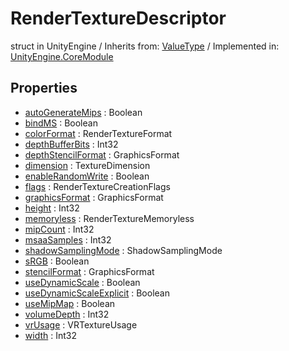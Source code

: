 # RenderTextureDescriptor
struct in UnityEngine
 / Inherits from: <a href="https://docs.unity3d.com/6000.0/Documentation/ScriptReference/ValueType.html">ValueType</a> / Implemented in: <a href="https://docs.unity3d.com/6000.0/Documentation/ScriptReference/UnityEngine.CoreModule.html">UnityEngine.CoreModule</a>
## Properties
- <a href="https://docs.unity3d.com/6000.0/Documentation/ScriptReference/RenderTextureDescriptor-autoGenerateMips.html">autoGenerateMips</a> : Boolean
- <a href="https://docs.unity3d.com/6000.0/Documentation/ScriptReference/RenderTextureDescriptor-bindMS.html">bindMS</a> : Boolean
- <a href="https://docs.unity3d.com/6000.0/Documentation/ScriptReference/RenderTextureDescriptor-colorFormat.html">colorFormat</a> : RenderTextureFormat
- <a href="https://docs.unity3d.com/6000.0/Documentation/ScriptReference/RenderTextureDescriptor-depthBufferBits.html">depthBufferBits</a> : Int32
- <a href="https://docs.unity3d.com/6000.0/Documentation/ScriptReference/RenderTextureDescriptor-depthStencilFormat.html">depthStencilFormat</a> : GraphicsFormat
- <a href="https://docs.unity3d.com/6000.0/Documentation/ScriptReference/RenderTextureDescriptor-dimension.html">dimension</a> : TextureDimension
- <a href="https://docs.unity3d.com/6000.0/Documentation/ScriptReference/RenderTextureDescriptor-enableRandomWrite.html">enableRandomWrite</a> : Boolean
- <a href="https://docs.unity3d.com/6000.0/Documentation/ScriptReference/RenderTextureDescriptor-flags.html">flags</a> : RenderTextureCreationFlags
- <a href="https://docs.unity3d.com/6000.0/Documentation/ScriptReference/RenderTextureDescriptor-graphicsFormat.html">graphicsFormat</a> : GraphicsFormat
- <a href="https://docs.unity3d.com/6000.0/Documentation/ScriptReference/RenderTextureDescriptor-height.html">height</a> : Int32
- <a href="https://docs.unity3d.com/6000.0/Documentation/ScriptReference/RenderTextureDescriptor-memoryless.html">memoryless</a> : RenderTextureMemoryless
- <a href="https://docs.unity3d.com/6000.0/Documentation/ScriptReference/RenderTextureDescriptor-mipCount.html">mipCount</a> : Int32
- <a href="https://docs.unity3d.com/6000.0/Documentation/ScriptReference/RenderTextureDescriptor-msaaSamples.html">msaaSamples</a> : Int32
- <a href="https://docs.unity3d.com/6000.0/Documentation/ScriptReference/RenderTextureDescriptor-shadowSamplingMode.html">shadowSamplingMode</a> : ShadowSamplingMode
- <a href="https://docs.unity3d.com/6000.0/Documentation/ScriptReference/RenderTextureDescriptor-sRGB.html">sRGB</a> : Boolean
- <a href="https://docs.unity3d.com/6000.0/Documentation/ScriptReference/RenderTextureDescriptor-stencilFormat.html">stencilFormat</a> : GraphicsFormat
- <a href="https://docs.unity3d.com/6000.0/Documentation/ScriptReference/RenderTextureDescriptor-useDynamicScale.html">useDynamicScale</a> : Boolean
- <a href="https://docs.unity3d.com/6000.0/Documentation/ScriptReference/RenderTextureDescriptor-useDynamicScaleExplicit.html">useDynamicScaleExplicit</a> : Boolean
- <a href="https://docs.unity3d.com/6000.0/Documentation/ScriptReference/RenderTextureDescriptor-useMipMap.html">useMipMap</a> : Boolean
- <a href="https://docs.unity3d.com/6000.0/Documentation/ScriptReference/RenderTextureDescriptor-volumeDepth.html">volumeDepth</a> : Int32
- <a href="https://docs.unity3d.com/6000.0/Documentation/ScriptReference/RenderTextureDescriptor-vrUsage.html">vrUsage</a> : VRTextureUsage
- <a href="https://docs.unity3d.com/6000.0/Documentation/ScriptReference/RenderTextureDescriptor-width.html">width</a> : Int32

